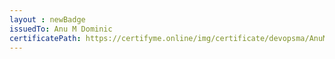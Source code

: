 ```yaml
--- 
layout : newBadge 
issuedTo: Anu M Dominic
certificatePath: https://certifyme.online/img/certificate/devopsma/AnuMDominicBadge.jpg
--- 
```

